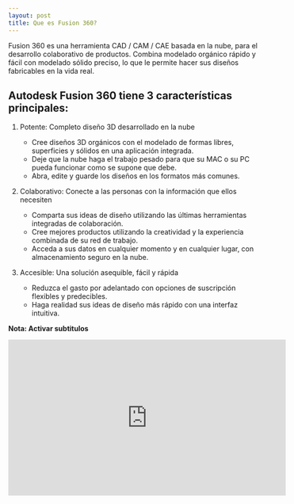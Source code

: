 ```yaml
---
layout: post
title: Que es Fusion 360?
---
```


Fusion 360 es una herramienta CAD / CAM / CAE basada en la nube, para el desarrollo colaborativo de productos. Combina modelado orgánico rápido y fácil con modelado sólido preciso, lo que le permite hacer sus diseños fabricables en la vida real.  
  
  
## Autodesk Fusion 360 tiene 3 características principales:  

 1. Potente: Completo diseño 3D desarrollado en la nube  
 
    * Cree diseños 3D orgánicos con el modelado de formas libres, superficies y sólidos en una aplicación integrada.
    * Deje que la nube haga el trabajo pesado para que su MAC o su PC pueda funcionar como se supone que debe.
    * Abra, edite y guarde los diseños en los formatos más comunes.
    
 2. Colaborativo: Conecte a las personas con la información que ellos necesiten  
 
    * Comparta sus ideas de diseño utilizando las últimas herramientas integradas de colaboración.
    * Cree mejores productos utilizando la creatividad y la experiencia combinada de su red de trabajo.
    * Acceda a sus datos en cualquier momento y en cualquier lugar, con almacenamiento seguro en la nube.
    
 3. Accesible: Una solución asequible, fácil y rápida  
 
    * Reduzca el gasto por adelantado con opciones de suscripción flexibles y predecibles.
    * Haga realidad sus ideas de diseño más rápido con una interfaz intuitiva.
      
        
 **Nota: Activar subtitulos**  
        
<iframe width="560" height="315" src="https://www.youtube.com/embed/Ysm1gKnDHj0" frameborder="0" allow="autoplay; encrypted-media" allowfullscreen></iframe>
